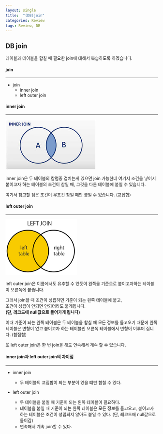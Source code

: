 ```yaml
---
layout: single
title:  "(DB)join"
categories: Review
tags: Review, DB
---
```


DB join
---
테이블과 테이블을 합칠 때 필요한 join에 대해서 복습하도록 하겠습니다.

#### join
---
- join
  - inner join
  - left outer join
  

#### inner join
---
![이미지](./img/inner_join.jpg)

 
inner join은 두 테이블의 칼럼중 겹치는게 있으면 join 가능한데 여기서 조건을 넣어서 붙이고자 하는 테이블의 조건이 참일 때, 그것을 다른 테이블에 붙일 수 있습니다.   

여기서 참고할 점은 조건이 무조건 참일 때만 붙일 수 있습니다. (교집합)



#### left outer join
---
![이미지](./img/left_outer_join.png)


left outer join은 이름에서도 유추할 수 있듯이 왼쪽을 기준으로 붙이고자하는 테이블이 오른쪽에 붙습니다.  

그래서 join할 때 조건이 성립하면 기준이 되는 왼쪽 테이블에 붙고,    
조건이 성립이 안되면 안되더라도 붙게됩니다.  
__(단, 레코드에 null값으로 들어가게 됩니다)__

이때 기준이 되는 왼쪽 테이블은 두 테이블을 합칠 때 모든 정보를 들고오기 때문에 왼쪽 테이블은 변형이 없고 붙이고자 하는 테이블인 오른쪽 테이블에서 변형이 이루어 집니다. (합집합)

또 left outer join은 한 번 join을 해도 연속해서 계속 할 수 있습니다.



#### inner join과 left outer join의 차이점
---

- inner join
  - 두 테이블의 교집합이 되는 부분이 있을 떄만 합칠 수 있다.

- left outer join
  - 두 테이블을 붙일 때 기준이 되는 왼쪽 테이블이 필요하다.   
  -  테이블을 붙일 때 기준이 되는 왼쪽 테이블은 모든 정보를 들고오고, 붙이고자 하는 테이블은 조건이 성립되지 않아도 붙일 수 있다. (단, 레코드에 null값으로 들어감)
  - 연속해서 계속 join할 수 있다.